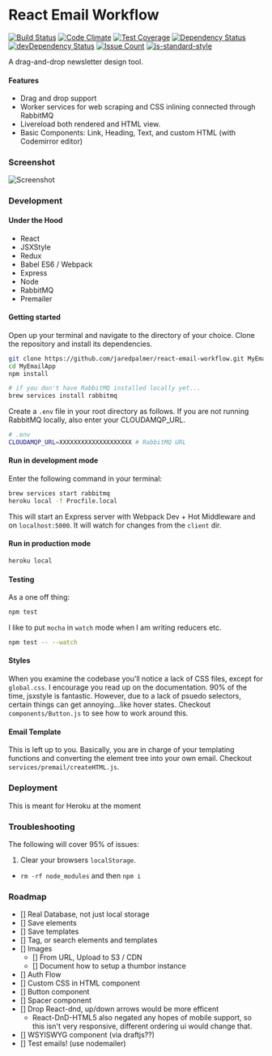 # React Email Workflow
[![Build Status](https://travis-ci.org/jaredpalmer/react-email-workflow.svg?branch=master)](https://travis-ci.org/jaredpalmer/react-email-workflow) [![Code Climate](https://codeclimate.com/github/jaredpalmer/react-email-workflow/badges/gpa.svg)](https://codeclimate.com/github/jaredpalmer/react-email-workflow) [![Test Coverage](https://codeclimate.com/github/jaredpalmer/react-email-workflow/badges/coverage.svg)](https://codeclimate.com/github/jaredpalmer/react-email-workflow/coverage) [![Dependency Status](https://david-dm.org/jaredpalmer/react-email-workflow.svg)](https://david-dm.org/jaredpalmer/react-email-workflow) [![devDependency Status](https://david-dm.org/jaredpalmer/react-email-workflow/dev-status.svg)](https://david-dm.org/jaredpalmer/react-email-workflow#info=devDependencies) [![Issue Count](https://codeclimate.com/github/jaredpalmer/react-email-workflow/badges/issue_count.svg)](https://codeclimate.com/github/jaredpalmer/react-email-workflow) [![js-standard-style](https://img.shields.io/badge/code%20style-standard-brightgreen.svg)](http://standardjs.com/)


A drag-and-drop newsletter design tool.

#### Features
- Drag and drop support
- Worker services for web scraping and CSS inlining connected through RabbitMQ
- Livereload both rendered and HTML view.
- Basic Components: Link, Heading, Text, and custom HTML (with Codemirror editor)


### Screenshot
![Screenshot](https://cloud.githubusercontent.com/assets/4060187/13156316/e2bcd9f6-d64f-11e5-9686-852ad92f148d.gif)

### Development
#### Under the Hood
 - React
 - JSXStyle
 - Redux
 - Babel ES6 / Webpack
 - Express
 - Node
 - RabbitMQ
 - Premailer

#### Getting started
Open up your terminal and navigate to the directory of your choice. Clone the repository and install its dependencies.
```bash
git clone https://github.com/jaredpalmer/react-email-workflow.git MyEmailApp
cd MyEmailApp
npm install

# if you don't have RabbitMQ installed locally yet...
brew services install rabbitmq
```
Create a `.env` file in your root directory as follows. If you are not running RabbitMQ locally,
also enter your CLOUDAMQP_URL.
```bash
# .env
CLOUDAMQP_URL=XXXXXXXXXXXXXXXXXXXX # RabbitMQ URL
```
#### Run in development mode
Enter the following command in your terminal:
```bash
brew services start rabbitmq
heroku local -f Procfile.local
```
This will start an Express server with Webpack Dev + Hot Middleware and on `localhost:5000`.
It will watch for changes from the `client` dir.

#### Run in production mode
```bash
heroku local
```

#### Testing
As a one off thing:
```bash
npm test
```

I like to put `mocha` in `watch` mode when I am writing reducers etc.
```bash
npm test -- --watch
```

#### Styles
When you examine the codebase you'll notice a lack of CSS files, except for `global.css`. I encourage you read up on the documentation. 90% of the time, jsxstyle is fantastic. However, due to a lack of psuedo selectors, certain things can get annoying...like hover states. Checkout `components/Button.js` to see how to work around this.

#### Email Template
This is left up to you. Basically, you are in charge of your templating functions and converting the element tree into your own email. Checkout `services/premail/createHTML.js`.

### Deployment
This is meant for Heroku at the moment

### Troubleshooting
The following will cover 95% of issues:

  1. Clear your browsers `localStorage`.
  - `rm -rf node_modules` and then `npm i`

### Roadmap

  - [] Real Database, not just local storage
  - [] Save elements
  - [] Save templates
  - [] Tag, or search elements and templates
  - [] Images
    - [] From URL, Upload to S3 / CDN
    - [] Document how to setup a thumbor instance
  - [] Auth Flow
  - [] Custom CSS in HTML component
  - [] Button component
  - [] Spacer component
  - [] Drop React-dnd, up/down arrows would be more efficent
    - React-DnD-HTML5 also negated any hopes of mobile support, so this isn't very responsive, different ordering ui would change that.
  - [] WSYISWYG component (via draftjs??)
  - [] Test emails! (use nodemailer)
